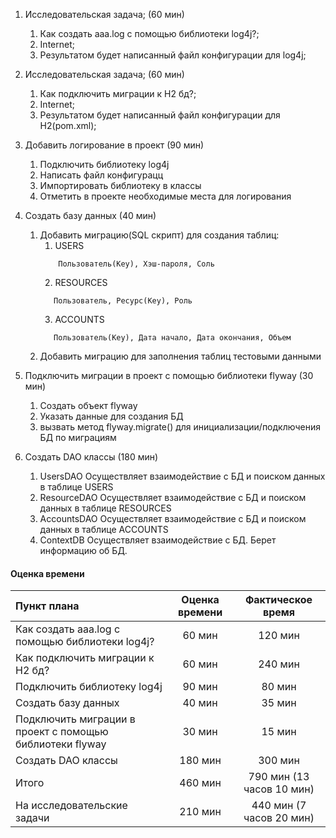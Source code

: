 1. Исследовательская задача; (60 мин)
    1. Как создать aaa.log с помощью библиотеки log4j?;
    2. Internet;
    3. Результатом будет написанный файл конфигурации для log4j; 
    
2. Исследовательская задача; (60 мин)
    1. Как подключить миграции к H2 бд?;
    2. Internet;
    3. Результатом будет написанный файл конфигурации для H2(pom.xml); 
    
3. Добавить логирование в проект (90 мин)
    1. Подключить библиотеку log4j
    2. Написать файл конфигурацц
    3. Импортировать библиотеку в классы
    4. Отметить в проекте необходимые места для логирования
    
4. Создать базу данных (40 мин)
    1. Добавить миграцию(SQL скрипт) для создания таблиц:
        1. USERS
        ```
            Пользователь(Key), Хэш-пароля, Соль
        ```
        2. RESOURCES 
         ```
            Пользователь, Ресурс(Key), Роль
         ```
        3. ACCOUNTS
         ```
            Пользователь(Key), Дата начало, Дата окончания, Объем
         ```
    2. Добавить миграцию для заполнения таблиц тестовыми данными
    
5. Подключить миграции в проект с помощью библиотеки flyway (30 мин)
    1. Создать объект flyway
    2. Указать данные для создания БД
    3. вызвать метод flyway.migrate() для инициализации/подключения БД по миграциям
    
6. Создать DAO классы (180 мин)
    1. UsersDAO
        Осуществляет взаимодействие с БД и поиском данных в таблице USERS
    2. ResourceDAO
        Осуществляет взаимодействие с БД и поиском данных в таблице RESOURCES
    3. AccountsDAO
        Осуществляет взаимодействие с БД и поиском данных в таблице ACCOUNTS
    4. ContextDB
        Осуществляет взаимодействие с БД. Берет информацию об БД.
  
#### Оценка времени 
  
Пункт плана            |Оценка времени    |Фактическое время
:----------------------| :--------------: | :---------------:
Как создать aaa.log с помощью библиотеки log4j?|60 мин | 120 мин
Как подключить миграции к H2 бд?|60 мин| 240 мин
Подключить библиотеку log4j|90 мин| 80 мин
Создать базу данных|40 мин| 35 мин
Подключить миграции в проект с помощью библиотеки flyway|30 мин| 15 мин
Создать DAO классы|180 мин| 300 мин
Итого |460 мин| 790 мин (13 часов 10 мин)
На исследовательские задачи |210 мин| 440 мин (7 часов 20 мин)